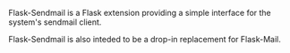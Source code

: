 Flask-Sendmail is a Flask extension providing a simple interface for the
system's sendmail client.

Flask-Sendmail is also inteded to be a drop-in replacement for Flask-Mail.

